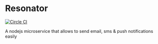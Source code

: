 Resonator
=========

[![Circle CI](https://circleci.com/gh/thegameofcode/resonator.svg?style=svg)](https://circleci.com/gh/thegameofcode/resonator)

A nodejs microservice that allows to send email, sms & push notifications easily
